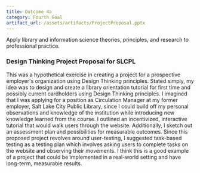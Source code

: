 ```yaml
---
title: Outcome 4a
category: Fourth Goal
artifact_url: /assets/artifacts/ProjectProposal.pptx
---
```

Apply library and information science theories, principles, and research to professional practice.
### **Design Thinking Project Proposal for SLCPL** ###
This was a hypothetical exercise in creating a project for a prospective employer's organization using Design Thinking principles. Stated simply, my idea was to design and create a library orientation tutorial for first time and possibly current cardholders using Design Thinking principles. I imagined that I was applying for a position as Circulation Manager at my former employer, Salt Lake City Public Library, since I could build off my personal observations and knowledge of the institution while introducing new knowledge learned from the course. I outlined an incentivized, interactive tutorial that would walk users through the website. Additionally, I sketch out an assessment plan and possibilities for measurable outcomes. Since this proposed project revolves around user-testing, I suggested task-based testing as a testing plan which involves asking users to complete tasks on the website and observing their movements. I think this is a good example of a project that could be implemented in a real-world setting and have long-term, measurable results.
